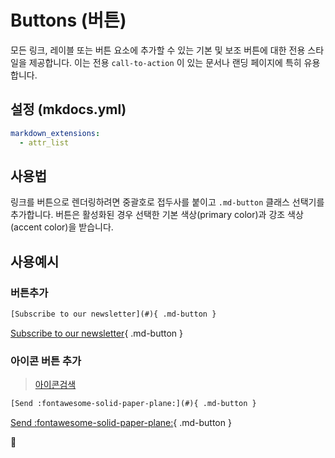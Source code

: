 # Buttons (버튼)

모든 링크, 레이블 또는 버튼 요소에 추가할 수 있는 기본 및 보조 버튼에 대한 전용 스타일을 제공합니다. 이는 전용 `call-to-action` 이 있는 문서나 랜딩 페이지에 특히 유용합니다.

## 설정 (mkdocs.yml)

```yaml
markdown_extensions:
  - attr_list
```

## 사용법

링크를 버튼으로 렌더링하려면 중괄호로 접두사를 붙이고 `.md-button` 클래스 선택기를 추가합니다. 버튼은 활성화된 경우 선택한 기본 색상(primary color)과 강조 색상(accent color)을 받습니다.

## 사용예시

### 버튼추가

```txt
[Subscribe to our newsletter](#){ .md-button }
```

[Subscribe to our newsletter](#){ .md-button }

### 아이콘 버튼 추가

> [아이콘검색](https://squidfunk.github.io/mkdocs-material/reference/icons-emojis/#search)

```txt
[Send :fontawesome-solid-paper-plane:](#){ .md-button }
```

[Send :fontawesome-solid-paper-plane:](#){ .md-button }

:hatched_chick:
